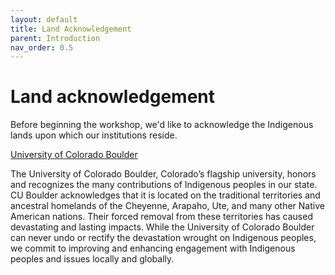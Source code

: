 ```yaml
---
layout: default
title: Land Acknowledgement
parent: Introduction
nav_order: 0.5
---
```

# Land acknowledgement

Before beginning the workshop, we'd like to acknowledge the Indigenous lands upon which our institutions reside.    

[University of Colorado Boulder](https://www.colorado.edu/about/land-acknowledgment)

The University of Colorado Boulder, Colorado’s flagship university, honors and recognizes the many contributions of Indigenous peoples in our state. CU Boulder acknowledges that it is located on the traditional territories and ancestral homelands of the Cheyenne, Arapaho, Ute, and many other Native American nations. Their forced removal from these territories has caused devastating and lasting impacts. While the University of Colorado Boulder can never undo or rectify the devastation wrought on Indigenous peoples, we commit to improving and enhancing engagement with Indigenous peoples and issues locally and globally.
